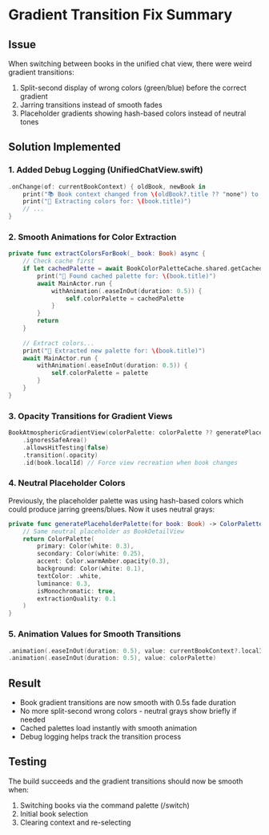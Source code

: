# Gradient Transition Fix Summary

## Issue
When switching between books in the unified chat view, there were weird gradient transitions:
1. Split-second display of wrong colors (green/blue) before the correct gradient
2. Jarring transitions instead of smooth fades
3. Placeholder gradients showing hash-based colors instead of neutral tones

## Solution Implemented

### 1. **Added Debug Logging** (UnifiedChatView.swift)
```swift
.onChange(of: currentBookContext) { oldBook, newBook in
    print("📚 Book context changed from \(oldBook?.title ?? "none") to \(newBook?.title ?? "none")")
    print("🎨 Extracting colors for: \(book.title)")
    // ...
}
```

### 2. **Smooth Animations for Color Extraction**
```swift
private func extractColorsForBook(_ book: Book) async {
    // Check cache first
    if let cachedPalette = await BookColorPaletteCache.shared.getCachedPalette(for: bookID) {
        print("🎨 Found cached palette for: \(book.title)")
        await MainActor.run {
            withAnimation(.easeInOut(duration: 0.5)) {
                self.colorPalette = cachedPalette
            }
        }
        return
    }
    
    // Extract colors...
    print("🎨 Extracted new palette for: \(book.title)")
    await MainActor.run {
        withAnimation(.easeInOut(duration: 0.5)) {
            self.colorPalette = palette
        }
    }
}
```

### 3. **Opacity Transitions for Gradient Views**
```swift
BookAtmosphericGradientView(colorPalette: colorPalette ?? generatePlaceholderPalette(for: book))
    .ignoresSafeArea()
    .allowsHitTesting(false)
    .transition(.opacity)
    .id(book.localId) // Force view recreation when book changes
```

### 4. **Neutral Placeholder Colors**
Previously, the placeholder palette was using hash-based colors which could produce jarring greens/blues. Now it uses neutral grays:

```swift
private func generatePlaceholderPalette(for book: Book) -> ColorPalette {
    // Same neutral placeholder as BookDetailView
    return ColorPalette(
        primary: Color(white: 0.3),
        secondary: Color(white: 0.25),
        accent: Color.warmAmber.opacity(0.3),
        background: Color(white: 0.1),
        textColor: .white,
        luminance: 0.3,
        isMonochromatic: true,
        extractionQuality: 0.1
    )
}
```

### 5. **Animation Values for Smooth Transitions**
```swift
.animation(.easeInOut(duration: 0.5), value: currentBookContext?.localId)
.animation(.easeInOut(duration: 0.5), value: colorPalette)
```

## Result
- Book gradient transitions are now smooth with 0.5s fade duration
- No more split-second wrong colors - neutral grays show briefly if needed
- Cached palettes load instantly with smooth animation
- Debug logging helps track the transition process

## Testing
The build succeeds and the gradient transitions should now be smooth when:
1. Switching books via the command palette (/switch)
2. Initial book selection
3. Clearing context and re-selecting